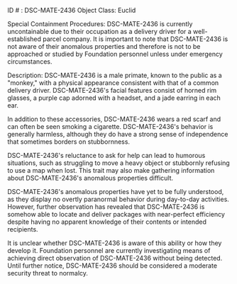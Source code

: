 ID # : DSC-MATE-2436
Object Class: Euclid

Special Containment Procedures:
DSC-MATE-2436 is currently uncontainable due to their occupation as a delivery driver for a well-established parcel company. It is important to note that DSC-MATE-2436 is not aware of their anomalous properties and therefore is not to be approached or studied by Foundation personnel unless under emergency circumstances.

Description:
DSC-MATE-2436 is a male primate, known to the public as a "monkey," with a physical appearance consistent with that of a common delivery driver. DSC-MATE-2436's facial features consist of horned rim glasses, a purple cap adorned with a headset, and a jade earring in each ear.

In addition to these accessories, DSC-MATE-2436 wears a red scarf and can often be seen smoking a cigarette. DSC-MATE-2436's behavior is generally harmless, although they do have a strong sense of independence that sometimes borders on stubbornness.

DSC-MATE-2436's reluctance to ask for help can lead to humorous situations, such as struggling to move a heavy object or stubbornly refusing to use a map when lost. This trait may also make gathering information about DSC-MATE-2436's anomalous properties difficult.

DSC-MATE-2436's anomalous properties have yet to be fully understood, as they display no overtly paranormal behavior during day-to-day activities. However, further observation has revealed that DSC-MATE-2436 is somehow able to locate and deliver packages with near-perfect efficiency despite having no apparent knowledge of their contents or intended recipients.

It is unclear whether DSC-MATE-2436 is aware of this ability or how they develop it. Foundation personnel are currently investigating means of achieving direct observation of DSC-MATE-2436 without being detected. Until further notice, DSC-MATE-2436 should be considered a moderate security threat to normalcy.